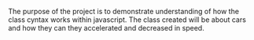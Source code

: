 The purpose of the project is to demonstrate understanding of how the class cyntax works within javascript. The class created will be about cars and how they can they accelerated and decreased in speed.